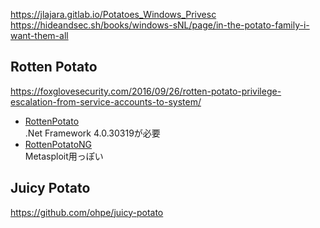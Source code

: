https://jlajara.gitlab.io/Potatoes_Windows_Privesc  
https://hideandsec.sh/books/windows-sNL/page/in-the-potato-family-i-want-them-all

## Rotten Potato
https://foxglovesecurity.com/2016/09/26/rotten-potato-privilege-escalation-from-service-accounts-to-system/

- [RottenPotato](https://github.com/foxglovesec/RottenPotato/blob/master/README.md)  
  .Net Framework 4.0.30319が必要
- [RottenPotatoNG](https://github.com/breenmachine/RottenPotatoNG)  
  Metasploit用っぽい


## Juicy Potato
https://github.com/ohpe/juicy-potato
